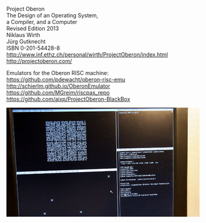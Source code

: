Project Oberon  
The Design of an Operating System,  
a Compiler, and a Computer  
Revised Edition 2013  
Niklaus Wirth  
Jürg Gutknecht  
ISBN 0-201-54428-8  
http://www.inf.ethz.ch/personal/wirth/ProjectOberon/index.html  
http://projectoberon.com/  

Emulators for the Oberon RISC machine:  
https://github.com/pdewacht/oberon-risc-emu  
http://schierlm.github.io/OberonEmulator  
https://github.com/MGreim/riscpas_repo
https://github.com/aixp/ProjectOberon-BlackBox

![Oberon V5](/oberonV5.jpg "Oberon V5")
